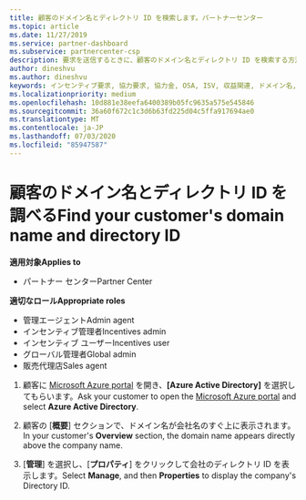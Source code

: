 ```yaml
---
title: 顧客のドメイン名とディレクトリ ID を検索します。パートナーセンター
ms.topic: article
ms.date: 11/27/2019
ms.service: partner-dashboard
ms.subservice: partnercenter-csp
description: 要求を送信するときに、顧客のドメイン名とディレクトリ ID を検索する方法について説明します。
author: dineshvu
ms.author: dineshvu
keywords: インセンティブ要求, 協力要求, 協力金, OSA, ISV, 収益関連, ドメイン名, ディレクトリ ID
ms.localizationpriority: medium
ms.openlocfilehash: 10d881e38eefa6400389b05fc9635a575e545846
ms.sourcegitcommit: 36a60f672c1c3d6b63fd225d04c5ffa917694ae0
ms.translationtype: MT
ms.contentlocale: ja-JP
ms.lasthandoff: 07/03/2020
ms.locfileid: "85947587"
---
```

# <a name="find-your-customers-domain-name-and-directory-id"></a><span data-ttu-id="2cd19-104">顧客のドメイン名とディレクトリ ID を調べる</span><span class="sxs-lookup"><span data-stu-id="2cd19-104">Find your customer's domain name and directory ID</span></span>

<span data-ttu-id="2cd19-105">**適用対象**</span><span class="sxs-lookup"><span data-stu-id="2cd19-105">**Applies to**</span></span>

- <span data-ttu-id="2cd19-106">パートナー センター</span><span class="sxs-lookup"><span data-stu-id="2cd19-106">Partner Center</span></span>

<span data-ttu-id="2cd19-107">**適切なロール**</span><span class="sxs-lookup"><span data-stu-id="2cd19-107">**Appropriate roles**</span></span>

- <span data-ttu-id="2cd19-108">管理エージェント</span><span class="sxs-lookup"><span data-stu-id="2cd19-108">Admin agent</span></span>
- <span data-ttu-id="2cd19-109">インセンティブ管理者</span><span class="sxs-lookup"><span data-stu-id="2cd19-109">Incentives admin</span></span>
- <span data-ttu-id="2cd19-110">インセンティブ ユーザー</span><span class="sxs-lookup"><span data-stu-id="2cd19-110">Incentives user</span></span>
- <span data-ttu-id="2cd19-111">グローバル管理者</span><span class="sxs-lookup"><span data-stu-id="2cd19-111">Global admin</span></span>
- <span data-ttu-id="2cd19-112">販売代理店</span><span class="sxs-lookup"><span data-stu-id="2cd19-112">Sales agent</span></span>

1.  <span data-ttu-id="2cd19-113">顧客に [Microsoft Azure portal](https://ms.portal.azure.com/#home) を開き、**[Azure Active Directory]** を選択してもらいます。</span><span class="sxs-lookup"><span data-stu-id="2cd19-113">Ask your customer to open the [Microsoft Azure portal](https://ms.portal.azure.com/#home) and select **Azure Active Directory**.</span></span> 

2.  <span data-ttu-id="2cd19-114">顧客の [**概要**] セクションで、ドメイン名が会社名のすぐ上に表示されます。</span><span class="sxs-lookup"><span data-stu-id="2cd19-114">In your customer's **Overview** section, the domain name appears directly above the company name.</span></span>  

3.  <span data-ttu-id="2cd19-115">[**管理**] を選択し、[**プロパティ**] をクリックして会社のディレクトリ ID を表示します。</span><span class="sxs-lookup"><span data-stu-id="2cd19-115">Select **Manage**, and then **Properties** to display the company's Directory ID.</span></span>
